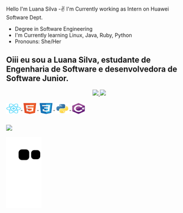 Hello I'm Luana Silva
-✌ I'm Currently working as Intern on Huawei Software Dept.
- Degree in Software Engineering
- I'm Currently learning Linux, Java, Ruby, Python 
- Pronouns: She/Her
## Oiii eu sou a Luana Silva, estudante de Engenharia de Software e desenvolvedora de Software Junior.
<div align="center">
  <a href="https://github.com/lunaE98">
  <img height="180em" src="https://github-readme-stats.vercel.app/api?username=lunaE98&show_icons=true&theme=dracula&include_all_commits=true&count_private=true"/>
  <img height="180em" src="https://github-readme-stats.vercel.app/api/top-langs/?username=lunaE98&layout=compact&langs_count=7&theme=dracula"/>
</div>
<div style="display: inline_block"><br>
  <img align="center" alt="Rafa-React" height="30" width="40" src="https://raw.githubusercontent.com/devicons/devicon/master/icons/react/react-original.svg">
  <img align="center" alt="Rafa-HTML" height="30" width="40" src="https://raw.githubusercontent.com/devicons/devicon/master/icons/html5/html5-original.svg">
  <img align="center" alt="Rafa-CSS" height="30" width="40" src="https://raw.githubusercontent.com/devicons/devicon/master/icons/css3/css3-original.svg">
  <img align="center" alt="Rafa-Python" height="30" width="40" src="https://raw.githubusercontent.com/devicons/devicon/master/icons/python/python-original.svg">
  <img align="center" alt="Rafa-Csharp" height="30" width="40" src="https://raw.githubusercontent.com/devicons/devicon/master/icons/csharp/csharp-original.svg">

</div>
  
  ##
 
<div> 
  <a href="https://www.linkedin.com/in/luanaeosilva/" target="_blank"><img src="https://img.shields.io/badge/-LinkedIn-%230077B5?style=for-the-badge&logo=linkedin&logoColor=white" target="_blank"></a> 
   </a>

 
  ![Snake animation](https://github.com/rafaballerini/rafaballerini/blob/output/github-contribution-grid-snake.svg)
 
</div>
